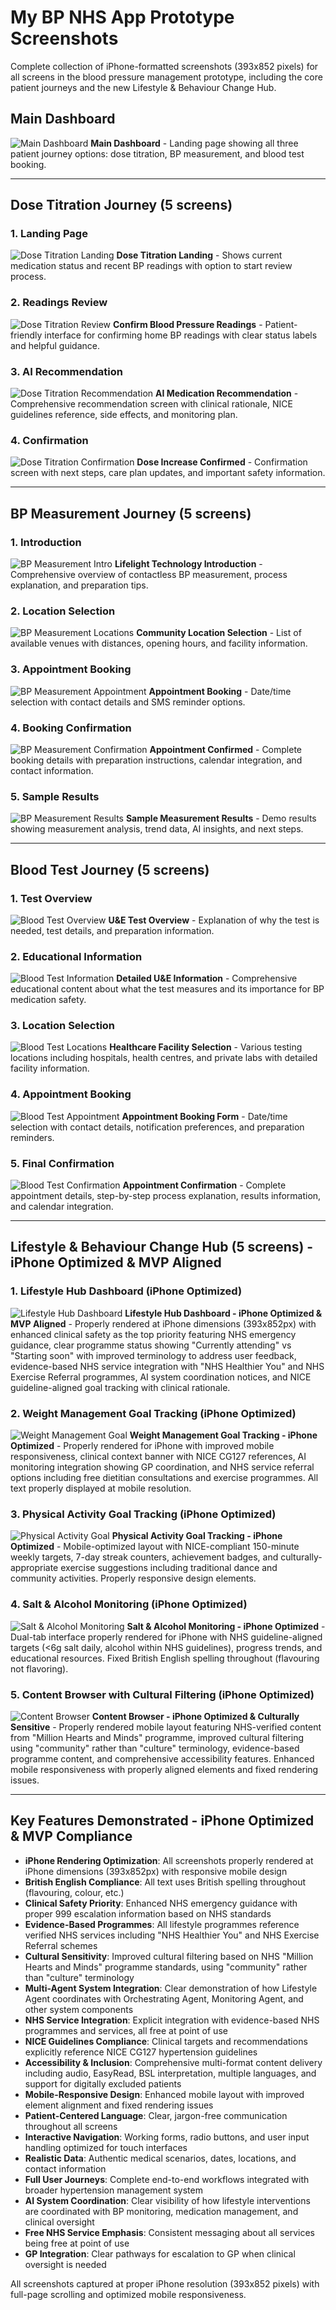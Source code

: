 # My BP NHS App Prototype Screenshots

Complete collection of iPhone-formatted screenshots (393x852 pixels) for all screens in the blood pressure management prototype, including the core patient journeys and the new Lifestyle & Behaviour Change Hub.

## Main Dashboard

![Main Dashboard](bp-main-dashboard.png)
**Main Dashboard** - Landing page showing all three patient journey options: dose titration, BP measurement, and blood test booking.

---

## Dose Titration Journey (5 screens)

### 1. Landing Page
![Dose Titration Landing](dose-titration-landing.png)
**Dose Titration Landing** - Shows current medication status and recent BP readings with option to start review process.

### 2. Readings Review
![Dose Titration Review](dose-titration-review.png)
**Confirm Blood Pressure Readings** - Patient-friendly interface for confirming home BP readings with clear status labels and helpful guidance.

### 3. AI Recommendation
![Dose Titration Recommendation](dose-titration-recommendation.png)
**AI Medication Recommendation** - Comprehensive recommendation screen with clinical rationale, NICE guidelines reference, side effects, and monitoring plan.

### 4. Confirmation
![Dose Titration Confirmation](dose-titration-confirmation.png)
**Dose Increase Confirmed** - Confirmation screen with next steps, care plan updates, and important safety information.

---

## BP Measurement Journey (5 screens)

### 1. Introduction
![BP Measurement Intro](bp-measurement-intro.png)
**Lifelight Technology Introduction** - Comprehensive overview of contactless BP measurement, process explanation, and preparation tips.

### 2. Location Selection
![BP Measurement Locations](bp-measurement-locations.png)
**Community Location Selection** - List of available venues with distances, opening hours, and facility information.

### 3. Appointment Booking
![BP Measurement Appointment](bp-measurement-appointment.png)
**Appointment Booking** - Date/time selection with contact details and SMS reminder options.

### 4. Booking Confirmation
![BP Measurement Confirmation](bp-measurement-confirmation.png)
**Appointment Confirmed** - Complete booking details with preparation instructions, calendar integration, and contact information.

### 5. Sample Results
![BP Measurement Results](bp-measurement-results.png)
**Sample Measurement Results** - Demo results showing measurement analysis, trend data, AI insights, and next steps.

---

## Blood Test Journey (5 screens)

### 1. Test Overview
![Blood Test Overview](blood-test-overview.png)
**U&E Test Overview** - Explanation of why the test is needed, test details, and preparation information.

### 2. Educational Information
![Blood Test Information](blood-test-information.png)
**Detailed U&E Information** - Comprehensive educational content about what the test measures and its importance for BP medication safety.

### 3. Location Selection
![Blood Test Locations](blood-test-locations.png)
**Healthcare Facility Selection** - Various testing locations including hospitals, health centres, and private labs with detailed facility information.

### 4. Appointment Booking
![Blood Test Appointment](blood-test-appointment.png)
**Appointment Booking Form** - Date/time selection with contact details, notification preferences, and preparation reminders.

### 5. Final Confirmation
![Blood Test Confirmation](blood-test-confirmation.png)
**Appointment Confirmation** - Complete appointment details, step-by-step process explanation, results information, and calendar integration.

---

## Lifestyle & Behaviour Change Hub (5 screens) - iPhone Optimized & MVP Aligned

### 1. Lifestyle Hub Dashboard (iPhone Optimized)
![Lifestyle Hub Dashboard](lifestyle-hub-dashboard-iphone-optimized.png)
**Lifestyle Hub Dashboard - iPhone Optimized & MVP Aligned** - Properly rendered at iPhone dimensions (393x852px) with enhanced clinical safety as the top priority featuring NHS emergency guidance, clear programme status showing "Currently attending" vs "Starting soon" with improved terminology to address user feedback, evidence-based NHS service integration with "NHS Healthier You" and NHS Exercise Referral programmes, AI system coordination notices, and NICE guideline-aligned goal tracking with clinical rationale.

### 2. Weight Management Goal Tracking (iPhone Optimized)  
![Weight Management Goal](weight-management-goal-iphone-optimized.png)
**Weight Management Goal Tracking - iPhone Optimized** - Properly rendered for iPhone with improved mobile responsiveness, clinical context banner with NICE CG127 references, AI monitoring integration showing GP coordination, and NHS service referral options including free dietitian consultations and exercise programmes. All text properly displayed at mobile resolution.

### 3. Physical Activity Goal Tracking (iPhone Optimized)
![Physical Activity Goal](physical-activity-goal-iphone-optimized.png)
**Physical Activity Goal Tracking - iPhone Optimized** - Mobile-optimized layout with NICE-compliant 150-minute weekly targets, 7-day streak counters, achievement badges, and culturally-appropriate exercise suggestions including traditional dance and community activities. Properly responsive design elements.

### 4. Salt & Alcohol Monitoring (iPhone Optimized)
![Salt & Alcohol Monitoring](salt-alcohol-monitoring-iphone-optimized.png)
**Salt & Alcohol Monitoring - iPhone Optimized** - Dual-tab interface properly rendered for iPhone with NHS guideline-aligned targets (<6g salt daily, alcohol within NHS guidelines), progress trends, and educational resources. Fixed British English spelling throughout (flavouring not flavoring).

### 5. Content Browser with Cultural Filtering (iPhone Optimized)
![Content Browser](content-browser-iphone-optimized.png)
**Content Browser - iPhone Optimized & Culturally Sensitive** - Properly rendered mobile layout featuring NHS-verified content from "Million Hearts and Minds" programme, improved cultural filtering using "community" rather than "culture" terminology, evidence-based programme content, and comprehensive accessibility features. Enhanced mobile responsiveness with properly aligned elements and fixed rendering issues.

---

## Key Features Demonstrated - iPhone Optimized & MVP Compliance

- **iPhone Rendering Optimization**: All screenshots properly rendered at iPhone dimensions (393x852px) with responsive mobile design
- **British English Compliance**: All text uses British spelling throughout (flavouring, colour, etc.)
- **Clinical Safety Priority**: Enhanced NHS emergency guidance with proper 999 escalation information based on NHS standards
- **Evidence-Based Programmes**: All lifestyle programmes reference verified NHS services including "NHS Healthier You" and NHS Exercise Referral schemes
- **Cultural Sensitivity**: Improved cultural filtering based on NHS "Million Hearts and Minds" programme standards, using "community" rather than "culture" terminology
- **Multi-Agent System Integration**: Clear demonstration of how Lifestyle Agent coordinates with Orchestrating Agent, Monitoring Agent, and other system components
- **NHS Service Integration**: Explicit integration with evidence-based NHS programmes and services, all free at point of use
- **NICE Guidelines Compliance**: Clinical targets and recommendations explicitly reference NICE CG127 hypertension guidelines
- **Accessibility & Inclusion**: Comprehensive multi-format content delivery including audio, EasyRead, BSL interpretation, multiple languages, and support for digitally excluded patients
- **Mobile-Responsive Design**: Enhanced mobile layout with improved element alignment and fixed rendering issues
- **Patient-Centered Language**: Clear, jargon-free communication throughout all screens
- **Interactive Navigation**: Working forms, radio buttons, and user input handling optimized for touch interfaces
- **Realistic Data**: Authentic medical scenarios, dates, locations, and contact information
- **Full User Journeys**: Complete end-to-end workflows integrated with broader hypertension management system
- **AI System Coordination**: Clear visibility of how lifestyle interventions are coordinated with BP monitoring, medication management, and clinical oversight
- **Free NHS Service Emphasis**: Consistent messaging about all services being free at point of use
- **GP Integration**: Clear pathways for escalation to GP when clinical oversight is needed

All screenshots captured at proper iPhone resolution (393x852 pixels) with full-page scrolling and optimized mobile responsiveness.
